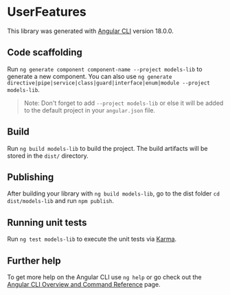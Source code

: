 # UserFeatures

This library was generated with [Angular CLI](https://github.com/angular/angular-cli) version 18.0.0.

## Code scaffolding

Run `ng generate component component-name --project models-lib` to generate a new component. You can also use `ng generate directive|pipe|service|class|guard|interface|enum|module --project models-lib`.
> Note: Don't forget to add `--project models-lib` or else it will be added to the default project in your `angular.json` file. 

## Build

Run `ng build models-lib` to build the project. The build artifacts will be stored in the `dist/` directory.

## Publishing

After building your library with `ng build models-lib`, go to the dist folder `cd dist/models-lib` and run `npm publish`.

## Running unit tests

Run `ng test models-lib` to execute the unit tests via [Karma](https://karma-runner.github.io).

## Further help

To get more help on the Angular CLI use `ng help` or go check out the [Angular CLI Overview and Command Reference](https://angular.dev/tools/cli) page.
